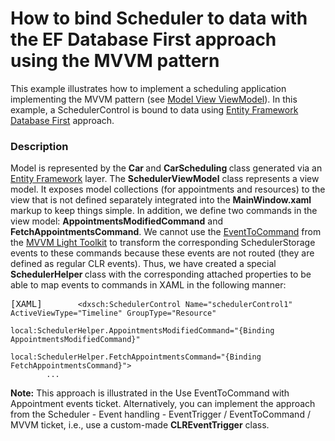 # How to bind Scheduler to data with the EF Database First approach using the MVVM pattern


<p>This example illustrates how to implement a scheduling application implementing the MVVM pattern (see <a href="http://en.wikipedia.org/wiki/Model_View_ViewModel">Model View ViewModel</a>). In this example, a SchedulerControl is bound to data using <a href="http://www.entityframeworktutorial.net/database-first-with-entity-framework.aspx">Entity Framework Database First</a> approach.</p>


<h3>Description</h3>

<p>Model is represented by the <strong>Car </strong>and <strong>CarScheduling </strong>class generated via an <a href="http://en.wikipedia.org/wiki/Entity_Framework">Entity Framework</a> layer. The <strong>SchedulerViewModel</strong> class represents a view model. It exposes model collections (for appointments and resources) to the view that is not defined separately integrated into the <strong>MainWindow.xaml</strong> markup to keep things simple. In addition, we define two commands in the view model: <strong>AppointmentsModifiedCommand</strong> and <strong>FetchAppointmentsCommand</strong>. We cannot use the <a href="http://adammills.wordpress.com/2011/02/14/eventtocommand-action-mvvm-glue/">EventToCommand</a> from the <a href="http://mvvmlight.codeplex.com/">MVVM Light Toolkit</a> to transform the corresponding SchedulerStorage events to these commands because these events are not routed (they are defined as regular CLR events). Thus, we have created a special <strong>SchedulerHelper </strong>class with the corresponding attached properties to be able to map events to commands in XAML in the following manner:</p>
<pre class="cr-code">[XAML]<code>        &lt;dxsch:SchedulerControl Name="schedulerControl1" ActiveViewType="Timeline" GroupType="Resource"
                                local:SchedulerHelper.AppointmentsModifiedCommand="{Binding AppointmentsModifiedCommand}"
                                local:SchedulerHelper.FetchAppointmentsCommand="{Binding FetchAppointmentsCommand}"&gt;
        ...</code></pre>
<p><strong>Note:</strong> This approach is illustrated in the <a data-ticket="Q419179">Use EventToCommand with Appointment events</a> ticket. Alternatively, you can implement the approach from the <a data-ticket="Q430988">Scheduler - Event handling - EventTrigger / EventToCommand / MVVM</a> ticket, i.e., use a custom-made <strong>CLREventTrigger</strong> class.</p>

<br/>



